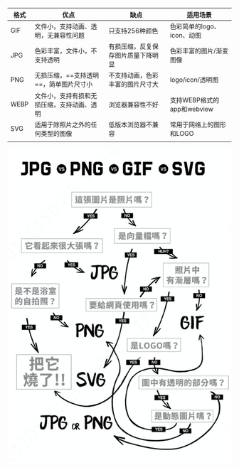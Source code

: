| 格式 | 优点                                       | 缺点                               | 适用场景                   |
| ---- | ------------------------------------------ | ---------------------------------- | -------------------------- |
| GIF  | 文件小，支持动画、透明，无兼容性问题       | 只支持256种颜色                    | 色彩简单的logo、icon、动图 |
| JPG  | 色彩丰富，文件小，不支持透明               | 有损压缩，反复保存图片质量下降明显 | 色彩丰富的图片/渐变图像    |
| PNG  | 无损压缩，==支持透明==，简单图片尺寸小     | 不支持动画，色彩丰富的图片尺寸大   | logo/icon/透明图           |
| WEBP | 文件小，支持有损和无损压缩，支持动画、透明 | 浏览器兼容性不好                   | 支持WEBP格式的app和webview |
| SVG  | 适用于除照片之外的任何类型的图像           | 低版本浏览器不兼容                 | 常用于网络上的图形和LOGO   |
|      |                                            |                                    |                            |





<img src="https://raw.githubusercontent.com/JuntengMa/image/master/image-20220209183553758.png" alt="image-20220209183553758" style="zoom:80%; float:left" />